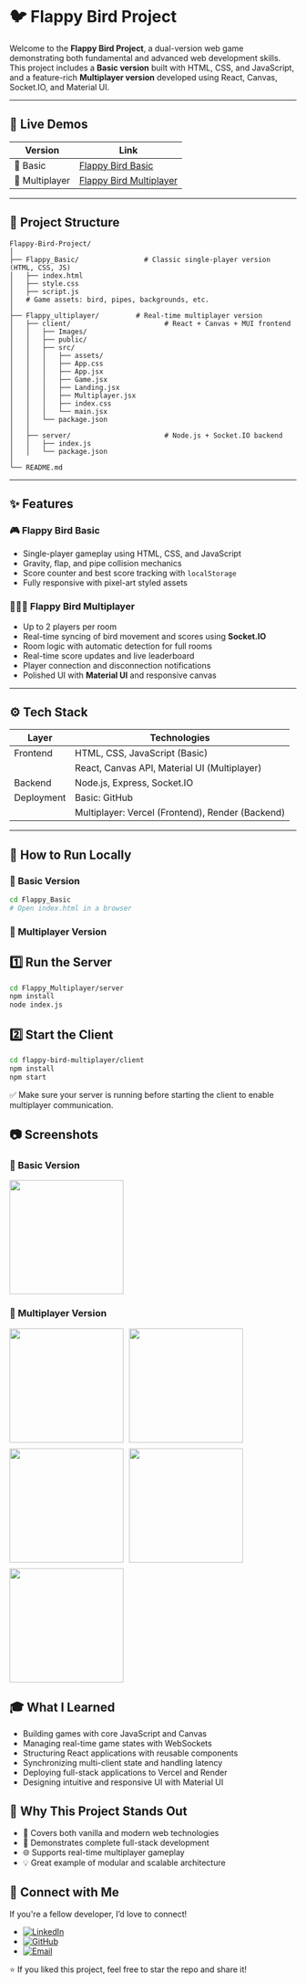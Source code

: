# 🐦 Flappy Bird Project

Welcome to the **Flappy Bird Project**, a dual-version web game demonstrating both fundamental and advanced web development skills. This project includes a **Basic version** built with HTML, CSS, and JavaScript, and a feature-rich **Multiplayer version** developed using React, Canvas, Socket.IO, and Material UI.

---

## 🚀 Live Demos

| Version         | Link                                                                 |
|----------------|----------------------------------------------------------------------|
| 🔹 Basic        | [Flappy Bird Basic](https://drushi248.github.io/Flappy-Bird-Project/Flappy_Basic/) |
| 🔸 Multiplayer  | [Flappy Bird Multiplayer](https://flappy-bird-project-cyan.vercel.app)         |

---

## 📁 Project Structure

```
Flappy-Bird-Project/
│
├── Flappy_Basic/                # Classic single-player version (HTML, CSS, JS)
│   ├── index.html
│   ├── style.css
│   ├── script.js
│   # Game assets: bird, pipes, backgrounds, etc.
│
├── Flappy_ultiplayer/         # Real-time multiplayer version
│   ├── client/                       # React + Canvas + MUI frontend
│   │   ├── Images/
│   │   ├── public/
│   │   ├── src/
│   │   │   ├── assets/
│   │   │   ├── App.css
│   │   │   ├── App.jsx
│   │   │   ├── Game.jsx
│   │   │   ├── Landing.jsx
│   │   │   ├── Multiplayer.jsx
│   │   │   ├── index.css
│   │   │   └── main.jsx
│   │   └── package.json
│   │
│   ├── server/                       # Node.js + Socket.IO backend
│   │   ├── index.js
│   │   └── package.json
│
└── README.md
```


---

## ✨ Features

### 🎮 Flappy Bird Basic
- Single-player gameplay using HTML, CSS, and JavaScript
- Gravity, flap, and pipe collision mechanics
- Score counter and best score tracking with `localStorage`
- Fully responsive with pixel-art styled assets

### 🧑‍🤝‍🧑 Flappy Bird Multiplayer
- Up to 2 players per room
- Real-time syncing of bird movement and scores using **Socket.IO**
- Room logic with automatic detection for full rooms
- Real-time score updates and live leaderboard
- Player connection and disconnection notifications
- Polished UI with **Material UI** and responsive canvas

---

## ⚙️ Tech Stack

| Layer      | Technologies                              |
|------------|-----------------------------------------|
| Frontend   | HTML, CSS, JavaScript (Basic)            |
|            | React, Canvas API, Material UI (Multiplayer) |
| Backend    | Node.js, Express, Socket.IO               |
| Deployment | Basic: GitHub                            |
|            | Multiplayer: Vercel (Frontend), Render (Backend) |


---

## 🧪 How to Run Locally

### 🔹 Basic Version
```bash
cd Flappy_Basic
# Open index.html in a browser
```
### 🔸 Multiplayer Version

## 1️⃣ Run the Server
```bash
cd Flappy_Multiplayer/server
npm install
node index.js
```
## 2️⃣ Start the Client
```bash
cd flappy-bird-multiplayer/client
npm install
npm start
```
✅ Make sure your server is running before starting the client to enable multiplayer communication.


## 📷 Screenshots

### 🔹 Basic Version
<img src="images/basic_version.png" width="200"/>

### 🔸 Multiplayer Version
<div style="display: flex; gap: 10px; flex-wrap: wrap;">
  <img src="images/multiplayer_1.png" width="200"/>
  <img src="images/multiplayer_2.png" width="200"/>
  <img src="images/multiplayer_3.png" width="200"/>
  <img src="images/multiplayer_4.png" width="200"/>
  <img src="images/multiplayer_5.png" width="200"/>
</div>



## 🎓 What I Learned
- Building games with core JavaScript and Canvas  
- Managing real-time game states with WebSockets  
- Structuring React applications with reusable components  
- Synchronizing multi-client state and handling latency  
- Deploying full-stack applications to Vercel and Render  
- Designing intuitive and responsive UI with Material UI


## 🎯 Why This Project Stands Out
- 📌 Covers both vanilla and modern web technologies  
- 🎯 Demonstrates complete full-stack development  
- 🌐 Supports real-time multiplayer gameplay  
- 💡 Great example of modular and scalable architecture


## 🔗 Connect with Me

If you're a fellow developer, I’d love to connect!

- [![LinkedIn](https://img.shields.io/badge/LinkedIn-0077B5?style=for-the-badge&logo=linkedin&logoColor=white)](https://www.linkedin.com/in/rushikesh-deshmukh-ad47/) 
- [![GitHub](https://img.shields.io/badge/GitHub-181717?style=for-the-badge&logo=github&logoColor=white)](https://github.com/DRushi248)  
- [![Email](https://img.shields.io/badge/Email-D14836?style=for-the-badge&logo=gmail&logoColor=white)](mailto:rushi248tatya@gmail.com)  

⭐ If you liked this project, feel free to star the repo and share it!


